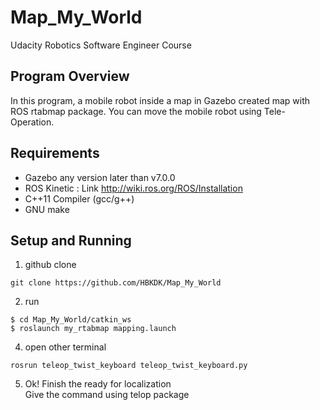 # Map_My_World
Udacity Robotics Software Engineer Course

## Program Overview
In this program, a mobile robot inside a map in Gazebo created map with ROS rtabmap package.
You can move the mobile robot using Tele-Operation.

## Requirements
* Gazebo any version later than v7.0.0
* ROS Kinetic : Link <http://wiki.ros.org/ROS/Installation>
* C++11 Compiler (gcc/g++)
* GNU make

## Setup and Running
1. github clone
<pre><code>git clone https://github.com/HBKDK/Map_My_World
</code></pre>
2. run
<pre><code>$ cd Map_My_World/catkin_ws  
$ roslaunch my_rtabmap mapping.launch</pre></code>
4. open other terminal
<pre><code>rosrun teleop_twist_keyboard teleop_twist_keyboard.py</pre></code>
5. Ok! Finish the ready for localization  
Give the command using telop package  
